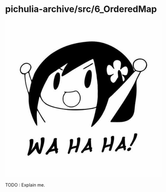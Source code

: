# pichulia-archive/src/6_OrderedMap

![wahaha_botchi](../../res/images/wahaha.jpg)

TODO : Explain me.
